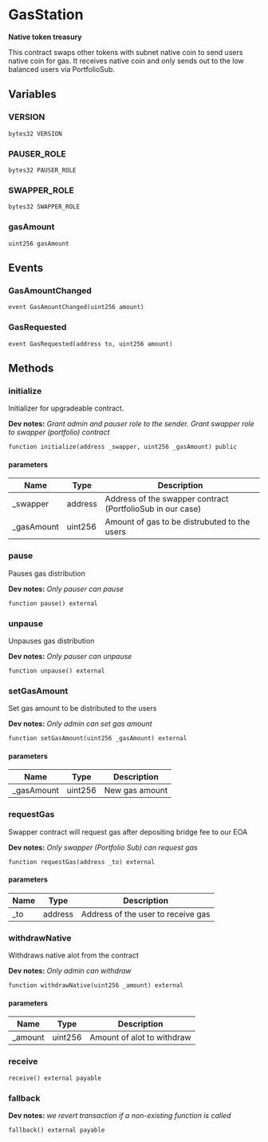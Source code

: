 # GasStation

**Native token treasury**

This contract swaps other tokens with subnet native coin to send users native coin for gas.
It receives native coin and only sends out to the low balanced users via PortfolioSub.



## Variables

### VERSION

```solidity
bytes32 VERSION
```
### PAUSER_ROLE

```solidity
bytes32 PAUSER_ROLE
```
### SWAPPER_ROLE

```solidity
bytes32 SWAPPER_ROLE
```
### gasAmount

```solidity
uint256 gasAmount
```

## Events

### GasAmountChanged

```solidity
event GasAmountChanged(uint256 amount)
```
### GasRequested

```solidity
event GasRequested(address to, uint256 amount)
```

## Methods

### initialize

Initializer for upgradeable contract.

**Dev notes:** _Grant admin and pauser role to the sender. Grant swapper role to swapper (portfolio) contract_

```solidity
function initialize(address _swapper, uint256 _gasAmount) public
```

#### parameters

| Name | Type | Description |
| ---- | ---- | ----------- |
| _swapper | address | Address of the swapper contract (PortfolioSub in our case) |
| _gasAmount | uint256 | Amount of gas to be distrubuted to the users |


### pause

Pauses gas distribution

**Dev notes:** _Only pauser can pause_

```solidity
function pause() external
```


### unpause

Unpauses gas distribution

**Dev notes:** _Only pauser can unpause_

```solidity
function unpause() external
```


### setGasAmount

Set gas amount to be distributed to the users

**Dev notes:** _Only admin can set gas amount_

```solidity
function setGasAmount(uint256 _gasAmount) external
```

#### parameters

| Name | Type | Description |
| ---- | ---- | ----------- |
| _gasAmount | uint256 | New gas amount |


### requestGas

Swapper contract will request gas after depositing bridge fee to our EOA

**Dev notes:** _Only swapper (Portfolio Sub) can request gas_

```solidity
function requestGas(address _to) external
```

#### parameters

| Name | Type | Description |
| ---- | ---- | ----------- |
| _to | address | Address of the user to receive gas |


### withdrawNative

Withdraws native alot from the contract

**Dev notes:** _Only admin can withdraw_

```solidity
function withdrawNative(uint256 _amount) external
```

#### parameters

| Name | Type | Description |
| ---- | ---- | ----------- |
| _amount | uint256 | Amount of alot to withdraw |


### receive



```solidity
receive() external payable
```


### fallback


**Dev notes:** _we revert transaction if a non-existing function is called_

```solidity
fallback() external payable
```



